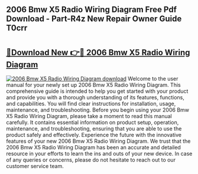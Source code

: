 ## 2006 Bmw X5 Radio Wiring Diagram Free Pdf Download - Part-R4z New Repair Owner Guide T0crr

# <h2><a href="http://dftlr9.blite.top/?on=2006+Bmw+X5+Radio+Wiring+Diagram">🔗Download New 👉🔴 2006 Bmw X5 Radio Wiring Diagram</a></h2>

[![2006 Bmw X5 Radio Wiring Diagram download](https://i.imgur.com/lujVjoI.png)](http://dftlr9.blite.top/?on=2006+Bmw+X5+Radio+Wiring+Diagram)
Welcome to the user manual for your newly set up 2006 Bmw X5 Radio Wiring Diagram. This comprehensive guide is intended to help you get started with your product and provide you with a thorough understanding of its features, functions, and capabilities. You will find clear instructions for installation, usage, maintenance, and troubleshooting. Before you begin using your 2006 Bmw X5 Radio Wiring Diagram, please take a moment to read this manual carefully. It contains essential information on product setup, operation, maintenance, and troubleshooting, ensuring that you are able to use the product safely and effectively. Experience the future with the innovative features of your new 2006 Bmw X5 Radio Wiring Diagram. We trust that the 2006 Bmw X5 Radio Wiring Diagram has been an accurate and detailed resource in your efforts to learn the ins and outs of your new device. In case of any queries or concerns, please do not hesitate to reach out to our customer service team.
